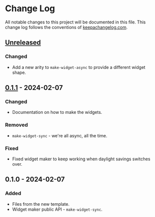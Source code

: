 # Change Log
All notable changes to this project will be documented in this file. This change log follows the conventions of [keepachangelog.com](http://keepachangelog.com/).

## [Unreleased]
### Changed
- Add a new arity to `make-widget-async` to provide a different widget shape.

## [0.1.1] - 2024-02-07
### Changed
- Documentation on how to make the widgets.

### Removed
- `make-widget-sync` - we're all async, all the time.

### Fixed
- Fixed widget maker to keep working when daylight savings switches over.

## 0.1.0 - 2024-02-07
### Added
- Files from the new template.
- Widget maker public API - `make-widget-sync`.

[Unreleased]: https://github.com/antoine/scriptQuirurgico/compare/0.1.1...HEAD
[0.1.1]: https://github.com/antoine/scriptQuirurgico/compare/0.1.0...0.1.1
